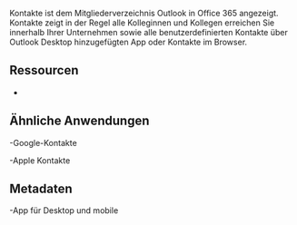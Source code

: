 
Kontakte ist dem Mitgliederverzeichnis Outlook in Office 365 angezeigt.
Kontakte zeigt in der Regel alle Kolleginnen und Kollegen erreichen Sie innerhalb Ihrer
Unternehmen sowie alle benutzerdefinierten Kontakte über Outlook Desktop hinzugefügten
App oder Kontakte im Browser.

Ressourcen
---------

-   

Ähnliche Anwendungen
--------------------

-Google-Kontakte

-Apple Kontakte

Metadaten
--------

-App für Desktop und mobile
